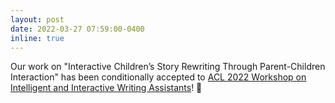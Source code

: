 ```yaml
---
layout: post
date: 2022-03-27 07:59:00-0400
inline: true
---
```


Our work on "Interactive Children’s Story Rewriting Through Parent-Children Interaction" has been conditionally accepted to [ACL 2022 Workshop on Intelligent and Interactive Writing Assistants](https://in2writing.glitch.me//)! :tada:
